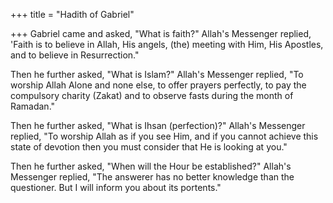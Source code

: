 +++
title = "Hadith of Gabriel"

+++
 Gabriel came and asked, "What is faith?" Allah's Messenger replied, 'Faith is to believe in Allah, His angels, (the) meeting with Him, His Apostles, and to believe in Resurrection." 
 
Then he further asked, "What is Islam?" Allah's Messenger replied, "To worship Allah Alone and none else, to offer prayers perfectly, to pay the compulsory charity (Zakat) and to observe fasts during the month of Ramadan." 

Then he further asked, "What is Ihsan (perfection)?" Allah's Messenger replied, "To worship Allah as if you see Him, and if you cannot achieve this state of devotion then you must consider that He is looking at you." 

Then he further asked, "When will the Hour be established?" Allah's Messenger replied, "The answerer has no better knowledge than the questioner. But I will inform you about its portents."
